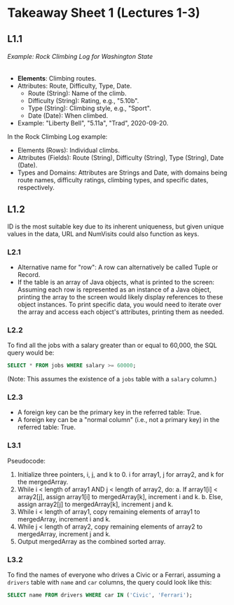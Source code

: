 
# Takeaway Sheet 1 (Lectures 1-3) 

## L1.1
######  Example: Rock Climbing Log for Washington State
- **Elements**: Climbing routes.
- Attributes: Route, Difficulty, Type, Date.
  - Route (String): Name of the climb.
  - Difficulty (String): Rating, e.g., "5.10b".
  - Type (String): Climbing style, e.g., "Sport".
  - Date (Date): When climbed.
- Example: "Liberty Bell", "5.11a", "Trad", 2020-09-20.

In the Rock Climbing Log example:
- Elements (Rows): Individual climbs.
- Attributes (Fields): Route (String), Difficulty (String), Type (String), Date (Date).
- Types and Domains: Attributes are Strings and Date, with domains being route names, difficulty ratings, climbing types, and specific dates, respectively.

## L1.2
ID is the most suitable key due to its inherent uniqueness, but given unique values in the data, URL and NumVisits could also function as keys.

### L2.1
- Alternative name for "row": A row can alternatively be called Tuple or Record.
- If the table is an array of Java objects, what is printed to the screen: Assuming each row is represented as an instance of a Java object, printing the array to the screen would likely display references to these object instances. To print specific data, you would need to iterate over the array and access each object's attributes, printing them as needed.

### L2.2
To find all the jobs with a salary greater than or equal to 60,000, the SQL query would be:
```sql
SELECT * FROM jobs WHERE salary >= 60000;
```
(Note: This assumes the existence of a `jobs` table with a `salary` column.)

### L2.3
- A foreign key can be the primary key in the referred table: True.
- A foreign key can be a "normal column" (i.e., not a primary key) in the referred table: True.

### L3.1
Pseudocode:
1. Initialize three pointers, i, j, and k to 0. i for array1, j for array2, and k for the mergedArray.
2. While i < length of array1 AND j < length of array2, do:
   a. If array1[i] < array2[j], assign array1[i] to mergedArray[k], increment i and k.
   b. Else, assign array2[j] to mergedArray[k], increment j and k.
3. While i < length of array1, copy remaining elements of array1 to mergedArray, increment i and k.
4. While j < length of array2, copy remaining elements of array2 to mergedArray, increment j and k.
5. Output mergedArray as the combined sorted array.



### L3.2
To find the names of everyone who drives a Civic or a Ferrari, assuming a `drivers` table with `name` and `car` columns, the query could look like this:
```sql
SELECT name FROM drivers WHERE car IN ('Civic', 'Ferrari');
```
